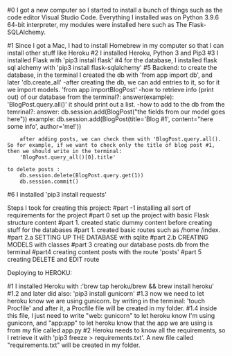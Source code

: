 #0 I got a new computer so I started to install a bunch of things such as the code editor Visual Studio Code.
Everything I installed was on Python 3.9.6 64-bit interpreter, my modules were installed here such as The Flask-SQLAlchemy.

#1 Since I got a Mac, I had to install Homebrew in my computer so that I can install other stuff like Heroku
#2 I installed Heroku, Python 3 and Pip3
#3 I installed Flask with 'pip3 install flask'
#4 for the database, I installed flask sql alchemy with 'pip3 install flask-sqlalchemy'
#5 Backend: to create the database, in the terminal I created the db with 'from app import db', and later 'db.create_all'
    -after creating the db, we can add entries to it, so for it we import models. 
        'from app importBlogPost'
    -how to retrieve info (print out) of our database from the terminal?: 
        answer(example): 'BlogPost.query.all()' it should print out a list.
    -how to add to the db from the temrinal?:
        answer: db.session.add(BlogPost("the fields from our model goes here"))
        example: db.session.add(BlogPost(title='Blog #1', content="here some info', author='me!'))
        
        after adding posts, we can check them with 'BlogPost.query.all(). So for example, if we want to check only the title of blog post #1, then we should write in the terminal:
        'BlogPost.query_all()[0].title'

    to delete posts : 
        db.session.delete(BlogPost.query.get(1))
        db.session.commit()
#6 I installed 'pip3 install requests'

Steps I took for creating this project:
#part -1 installing all sort of requirements for the project
#part 0 set up the project with basic Flask structure content 
#part 1. created static dummy content before creating stuff for the databases
#part 1. created basic routes such as /home /index.
#part 2.a SETTING UP THE DATABASE with sqlite
#part 2.b CREATING MODELS with classes
#part 3 creating our database posts.db from the terminal
#part4 creating content posts with the route 'posts'
#part 5 creating DELETE and EDIT route



Deploying to HEROKU:

#1 I installed Heroku with :'brew tap heroku/brew && brew install heroku'
#1.2 and later did also: 'pip3 install gunicorn'
#1.3 now we need to let heroku know we are using gunicorn. by writing in the terminal: 'touch Procfile'
and after it, a Procfile file will be created in my folder. 
#1.4 inside this file, I just need to write "web: gunicorn" to let heroku know I'm using gunicorn, and "app:app" to let heroku know that the app we are using is from my file called app.py
#2 Heroku needs to know all the requirements, so I retrieve it with 'pip3 freeze > requirements.txt'.
A new file called "requirements.txt" will be created in my folder.

